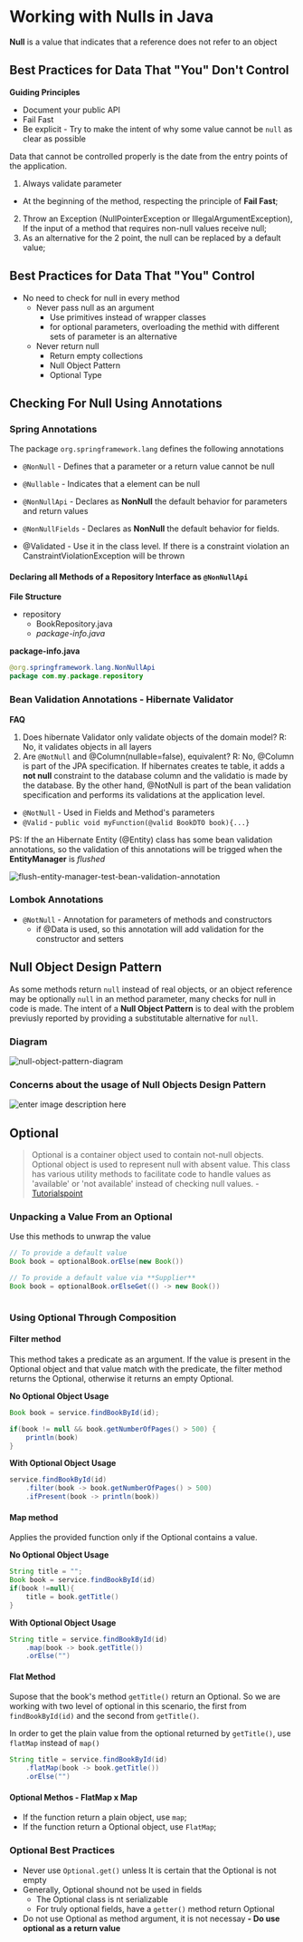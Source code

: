 # Working with Nulls in Java
**Null** is a value that indicates that a reference does not refer to an object

## Best Practices for Data That "You" Don't Control
**Guiding Principles**
- Document your public API
- Fail Fast
- Be explicit - Try to make the intent of why some value cannot be `null` as clear as possible 

Data that cannot be controlled properly is the date from the entry points of the application.

1. Always validate parameter
- At the beginning of the method, respecting the principle of **Fail Fast**;
2. Throw an Exception (NullPointerException or IllegalArgumentException), If the input of a method that requires non-null values receive null;
3. As an alternative for the 2 point, the null can be replaced by a default value;

## Best Practices for Data That "You" Control
- No need to check for null in every method
	- Never pass null as an argument
		- Use primitives instead of wrapper classes
		- for optional parameters, overloading the methid with different sets of parameter is an alternative
	- Never return null
		- Return empty collections
		- Null Object Pattern
		- Optional Type

## Checking For Null Using Annotations
### Spring Annotations
The package `org.springframework.lang` defines the following annotations 
- `@NonNull` - Defines that a parameter or a return value cannot be null 
- `@Nullable` - Indicates that a element can be null
- `@NonNullApi` - Declares as **NonNull** the default behavior for parameters and return values
- `@NonNullFields` - Declares as **NonNull** the default behavior for fields.

- @Validated - Use it in the class level. If there is a constraint violation an CanstraintViolationException will be thrown 
#### Declaring all Methods of a Repository Interface as `@NonNullApi`

**File Structure**
- repository
	- BookRepository.java
	- *package-info.java*

**package-info.java**
```java
@org.springframework.lang.NonNullApi
package com.my.package.repository
```

### Bean Validation Annotations - Hibernate Validator

**FAQ**
1. Does hibernate Validator only validate objects of the domain model?
R: No, it validates objects in all layers
2. Are `@NotNull` and @Column(nullable=false), equivalent?
R: No, @Column is part of the JPA specification. If hibernates creates te table, it adds a **not null** constraint to the database column and the validatio is made by the database. By the other hand, @NotNull is part of the bean validation specification and performs its validations at the application level.

- `@NotNull` - Used in Fields and Method's parameters
- `@Valid` - `public void myFunction(@valid BookDTO book){...}`

PS: If the an Hibernate Entity (@Entity) class has some bean validation annotations, so the validation of this annotations will be trigged when the **EntityManager** is *flushed*

![flush-entity-manager-test-bean-validation-annotation](resources/flush-entity-manager-test-bean-validation-annotation.png)

### Lombok Annotations
- `@NotNull` - Annotation for parameters of methods and constructors
	- if @Data is used, so this annotation will add validation for the constructor and setters

## Null Object Design Pattern
As some methods return `null` instead of real objects, or an object reference may be optionally `null` in an method parameter, many checks for null in code is made. The intent of a **Null Object Pattern** is to deal with the problem previusly reported by providing a substitutable alternative for `null`. 

### Diagram
![null-object-pattern-diagram](null-object-pattern-diagram.png)

### Concerns about the usage of Null Objects Design Pattern
![enter image description here](resources/concerns-about-null-objects-design-pattern.png)

## Optional
> Optional is a container object used to contain not-null objects. Optional object is used to represent null with absent value. This class has various utility methods to facilitate code to handle values as 'available' or 'not available' instead of checking null values.
> \- [Tutorialspoint](https://www.tutorialspoint.com/java8/java8_optional_class.htm)

### Unpacking a Value From an Optional
Use this methods to unwrap the value

```java
// To provide a default value
Book book = optionalBook.orElse(new Book())

// To provide a default value via **Supplier**
Book book = optionalBook.orElseGet(() -> new Book())



```

### Using Optional Through Composition

#### Filter method
This method takes a predicate as an argument. If the value is present in the Optional object and that value match with the predicate, the filter method returns the Optional, otherwise it returns an empty Optional.

**No Optional Object Usage**
```java
Book book = service.findBookById(id);

if(book != null && book.getNumberOfPages() > 500) {
	println(book)
}
```
**With Optional Object Usage**
```java
service.findBookById(id)
	.filter(book -> book.getNumberOfPages() > 500)
	.ifPresent(book -> println(book))
```

#### Map method
Applies the provided function only if the Optional contains a value.

**No Optional Object Usage**
```java
String title = "";
Book book = service.findBookById(id)
if(book !=null){
	title = book.getTitle()
}
```

**With Optional Object Usage**
```java
String title = service.findBookById(id)
	.map(book -> book.getTitle())
	.orElse("")
```

#### Flat Method
Supose that the book's method `getTitle()` return an Optional. So we are working with two level of optional in this scenario, the first from `findBookById(id)` and the second from `getTitle()`.

 In order to get the plain value from the optional returned by `getTitle()`,  use `flatMap` instead of `map()`

```java
String title = service.findBookById(id)
	.flatMap(book -> book.getTitle())
	.orElse("")
```

#### Optional Methos -  FlatMap x Map 
- If the function return a plain object, use `map`;
- If the function return a Optional object, use `FlatMap`;

### Optional Best Practices
- Never use `Optional.get()` unless It is certain that the Optional is not empty
- Generally, Optional shound not be used in fields
	- The Optional class is nt serializable
	- For truly optional fields, have a `getter()` method return Optional
- Do not use Optional as method argument, it is not necessay
**- Do use optional as a return value** 
